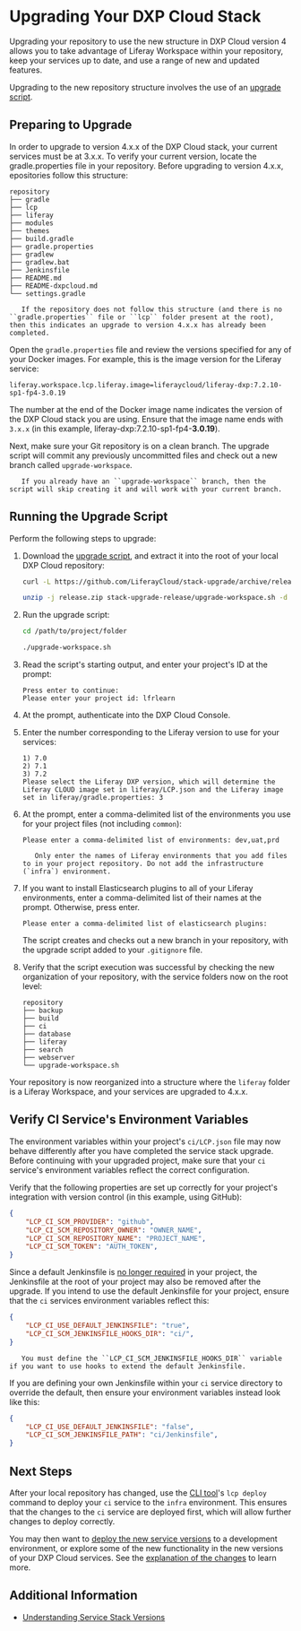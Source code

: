 # Upgrading Your DXP Cloud Stack

Upgrading your repository to use the new structure in DXP Cloud version 4 allows you to take advantage of Liferay Workspace within your repository, keep your services up to date, and use a range of new and updated features.

Upgrading to the new repository structure involves the use of an [upgrade script](https://github.com/LiferayCloud/stack-upgrade/archive/release.zip).

## Preparing to Upgrade

In order to upgrade to version 4.x.x of the DXP Cloud stack, your current services must be at 3.x.x. To verify your current version, locate the gradle.properties file in your repository. Before upgrading to version 4.x.x, epositories follow this structure:

```
repository
├── gradle
├── lcp
├── liferay
├── modules
├── themes
├── build.gradle
├── gradle.properties
├── gradlew
├── gradlew.bat
├── Jenkinsfile
├── README.md
├── README-dxpcloud.md
└── settings.gradle
```

```important::
   If the repository does not follow this structure (and there is no ``gradle.properties`` file or ``lcp`` folder present at the root), then this indicates an upgrade to version 4.x.x has already been completed.
```

Open the `gradle.properties` file and review the versions specified for any of your Docker images. For example, this is the image version for the Liferay service:

```properties
liferay.workspace.lcp.liferay.image=liferaycloud/liferay-dxp:7.2.10-sp1-fp4-3.0.19
```

The number at the end of the Docker image name indicates the version of the DXP Cloud stack you are using. Ensure that the image name ends with `3.x.x` (in this example, liferay-dxp:7.2.10-sp1-fp4-**3.0.19**).

Next, make sure your Git repository is on a clean branch. The upgrade script will commit any previously uncommitted files and check out a new branch called `upgrade-workspace`.

```important::
   If you already have an ``upgrade-workspace`` branch, then the script will skip creating it and will work with your current branch.
```

## Running the Upgrade Script

Perform the following steps to upgrade:

1. Download the [upgrade script](https://github.com/LiferayCloud/stack-upgrade/archive/release.zip), and extract it into the root of your local DXP Cloud repository:

    ```bash
    curl -L https://github.com/LiferayCloud/stack-upgrade/archive/release.zip -O
    ```

    ```bash
    unzip -j release.zip stack-upgrade-release/upgrade-workspace.sh -d path/to/project/folder
    ```

1. Run the upgrade script:

    ```bash
    cd /path/to/project/folder
    ```

    ```bash
    ./upgrade-workspace.sh
    ```

1. Read the script's starting output, and enter your project's ID at the prompt:

    ```
    Press enter to continue:
    Please enter your project id: lfrlearn
    ```

1. At the prompt, authenticate into the DXP Cloud Console.

1. Enter the number corresponding to the Liferay version to use for your services:

    ```
    1) 7.0
    2) 7.1
    3) 7.2
    Please select the Liferay DXP version, which will determine the Liferay CLOUD image set in liferay/LCP.json and the Liferay image set in liferay/gradle.properties: 3
    ```

1. At the prompt, enter a comma-delimited list of the environments you use for your project files (not including `common`):

    ```
    Please enter a comma-delimited list of environments: dev,uat,prd
    ```

    ```important::
       Only enter the names of Liferay environments that you add files to in your project repository. Do not add the infrastructure (`infra`) environment.
    ```

1. If you want to install Elasticsearch plugins to all of your Liferay environments, enter a comma-delimited list of their names at the prompt. Otherwise, press enter.

    ```
    Please enter a comma-delimited list of elasticsearch plugins:
    ```

    The script creates and checks out a new branch in your repository, with the upgrade script added to your `.gitignore` file.

1. Verify that the script execution was successful by checking the new organization of your repository, with the service folders now on the root level:

    ```
    repository
    ├── backup
    ├── build
    ├── ci
    ├── database
    ├── liferay
    ├── search
    ├── webserver
    └── upgrade-workspace.sh
    ```

Your repository is now reorganized into a structure where the `liferay` folder is a Liferay Workspace, and your services are upgraded to 4.x.x.

## Verify CI Service's Environment Variables

The environment variables within your project's `ci/LCP.json` file may now behave differently after you have completed the service stack upgrade. Before continuing with your upgraded project, make sure that your `ci` service's environment variables reflect the correct configuration.

Verify that the following properties are set up correctly for your project's integration with version control (in this example, using GitHub):

```json
{
    "LCP_CI_SCM_PROVIDER": "github",
    "LCP_CI_SCM_REPOSITORY_OWNER": "OWNER_NAME",
    "LCP_CI_SCM_REPOSITORY_NAME": "PROJECT_NAME",
    "LCP_CI_SCM_TOKEN": "AUTH_TOKEN",
}
```

Since a default Jenkinsfile is [no longer required](./dxp-cloud-project-changes-in-version-4.md#ci-service-changes) in your project, the Jenkinsfile at the root of your project may also be removed after the upgrade. If you intend to use the default Jenkinsfile for your project, ensure that the `ci` services environment variables reflect this:

```json
{
    "LCP_CI_USE_DEFAULT_JENKINSFILE": "true",
    "LCP_CI_SCM_JENKINSFILE_HOOKS_DIR": "ci/",
}
```

```note::
   You must define the ``LCP_CI_SCM_JENKINSFILE_HOOKS_DIR`` variable if you want to use hooks to extend the default Jenkinsfile.
```

If you are defining your own Jenkinsfile within your `ci` service directory to override the default, then ensure your environment variables instead look like this:

```json
{
    "LCP_CI_USE_DEFAULT_JENKINSFILE": "false",
    "LCP_CI_SCM_JENKINSFILE_PATH": "ci/Jenkinsfile",
}
```

## Next Steps

After your local repository has changed, use the [CLI tool](./command-line-tool.md)'s `lcp deploy` command to deploy your `ci` service to the `infra` environment. This ensures that the changes to the `ci` service are deployed first, which will allow further changes to deploy correctly.

You may then want to [deploy the new service versions](../build-and-deploy/walking-through-the-deployment-life-cycle.md) to a development environment, or explore some of the new functionality in the new versions of your DXP Cloud services. See the [explanation of the changes](./dxp-cloud-project-changes-in-version-4.md) to learn more.

## Additional Information

* [Understanding Service Stack Versions](./understanding-service-stack-versions.md)